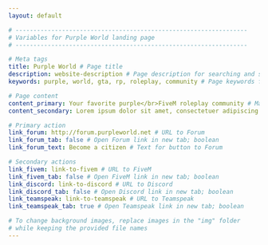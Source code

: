 ```yaml
---
layout: default

# -----------------------------------------------------------------
# Variables for Purple World landing page
# -----------------------------------------------------------------

# Meta tags
title: Purple World # Page title
description: website-description # Page description for searching and sharing
keywords: purple, world, gta, rp, roleplay, community # Page keywords for searching

# Page content
content_primary: Your favorite purple</br>FiveM roleplay community # Main title
content_secondary: Lorem ipsum dolor sit amet, consectetuer adipiscing elit. # Subtitle

# Primary action
link_forum: http://forum.purpleworld.net # URL to Forum
link_forum_tab: false # Open Forum link in new tab; boolean
link_forum_text: Become a citizen # Text for button to Forum

# Secondary actions
link_fivem: link-to-fivem # URL to FiveM
link_fivem_tab: false # Open FiveM link in new tab; boolean
link_discord: link-to-discord # URL to Discord
link_discord_tab: false # Open Discord link in new tab; boolean
link_teamspeak: link-to-teamspeak # URL to Teamspeak
link_teamspeak_tab: true # Open Teamspeak link in new tab; boolean

# To change background images, replace images in the "img" folder
# while keeping the provided file names
---
```

